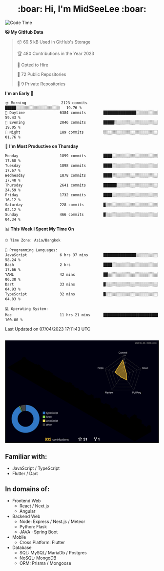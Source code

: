 <h1 align="center"> :boar: Hi, I'm MidSeeLee :boar:</h1>
 
<!--START_SECTION:waka-->
![Code Time](http://img.shields.io/badge/Code%20Time-530%20hrs%2051%20mins-blue)

**🐱 My GitHub Data** 

> 📦 69.5 kB Used in GitHub's Storage 
 > 
> 🏆 480 Contributions in the Year 2023
 > 
> 💼 Opted to Hire
 > 
> 📜 72 Public Repositories 
 > 
> 🔑 9 Private Repositories 
 > 
**I'm an Early 🐤** 

```text
🌞 Morning                2123 commits        █████░░░░░░░░░░░░░░░░░░░░   19.76 % 
🌆 Daytime                6384 commits        ███████████████░░░░░░░░░░   59.43 % 
🌃 Evening                2046 commits        █████░░░░░░░░░░░░░░░░░░░░   19.05 % 
🌙 Night                  189 commits         ░░░░░░░░░░░░░░░░░░░░░░░░░   01.76 % 
```
📅 **I'm Most Productive on Thursday** 

```text
Monday                   1899 commits        ████░░░░░░░░░░░░░░░░░░░░░   17.68 % 
Tuesday                  1898 commits        ████░░░░░░░░░░░░░░░░░░░░░   17.67 % 
Wednesday                1878 commits        ████░░░░░░░░░░░░░░░░░░░░░   17.48 % 
Thursday                 2641 commits        ██████░░░░░░░░░░░░░░░░░░░   24.59 % 
Friday                   1732 commits        ████░░░░░░░░░░░░░░░░░░░░░   16.12 % 
Saturday                 228 commits         █░░░░░░░░░░░░░░░░░░░░░░░░   02.12 % 
Sunday                   466 commits         █░░░░░░░░░░░░░░░░░░░░░░░░   04.34 % 
```


📊 **This Week I Spent My Time On** 

```text
🕑︎ Time Zone: Asia/Bangkok

💬 Programming Languages: 
JavaScript               6 hrs 37 mins       ███████████████░░░░░░░░░░   58.24 % 
Bash                     2 hrs               ████░░░░░░░░░░░░░░░░░░░░░   17.66 % 
YAML                     42 mins             ██░░░░░░░░░░░░░░░░░░░░░░░   06.30 % 
Dart                     33 mins             █░░░░░░░░░░░░░░░░░░░░░░░░   04.93 % 
TypeScript               32 mins             █░░░░░░░░░░░░░░░░░░░░░░░░   04.83 % 

💻 Operating System: 
Mac                      11 hrs 21 mins      █████████████████████████   100.00 % 
```


 Last Updated on 07/04/2023 17:11:43 UTC
<!--END_SECTION:waka-->

##

![](./profile-3d-contrib/profile-night-rainbow.svg)

## Familiar with:
- JavaScript / TypeScript
- Flutter / Dart

## In domains of:
- Frontend Web
  - React / Next.js
  - Angular
- Backend Web
  - Node: Express / Nest.js / Meteor
  - Python: Flask
  - JAVA : Spring Boot
- Mobile
  - Cross Platform: Flutter
- Database
  - SQL: MySQL/ MariaDb / Postgres
  - NoSQL: MongoDB
  - ORM: Prisma / Mongoose
